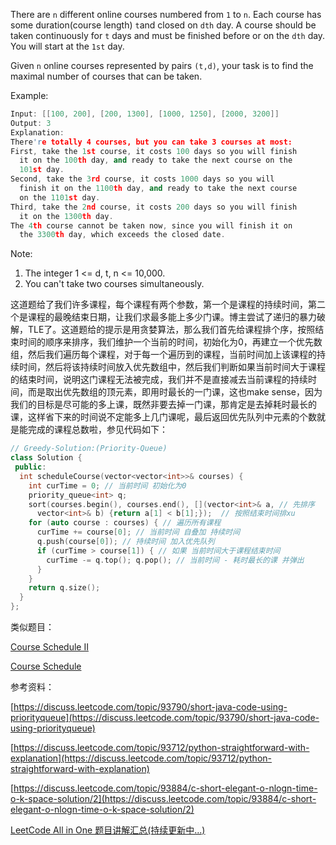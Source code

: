There are `n` different online courses numbered from `1` to `n`. Each course has some duration(course length) `t`and closed on `dth` day. A course should be taken continuously for `t` days and must be finished before or on the `dth` day. You will start at the `1st` day.

Given `n` online courses represented by pairs `(t,d)`, your task is to find the maximal number of courses that can be taken.

Example:

```cpp
Input: [[100, 200], [200, 1300], [1000, 1250], [2000, 3200]]
Output: 3
Explanation: 
There're totally 4 courses, but you can take 3 courses at most:
First, take the 1st course, it costs 100 days so you will finish
  it on the 100th day, and ready to take the next course on the
  101st day.
Second, take the 3rd course, it costs 1000 days so you will
  finish it on the 1100th day, and ready to take the next course
  on the 1101st day. 
Third, take the 2nd course, it costs 200 days so you will finish
  it on the 1300th day. 
The 4th course cannot be taken now, since you will finish it on
  the 3300th day, which exceeds the closed date.
```

Note:

1. The integer 1 \<= d, t, n \<= 10,000.
1. You can't take two courses simultaneously.

这道题给了我们许多课程，每个课程有两个参数，第一个是课程的持续时间，第二个是课程的最晚结束日期，让我们求最多能上多少门课。博主尝试了递归的暴力破解，TLE了。这道题给的提示是用贪婪算法，那么我们首先给课程排个序，按照结束时间的顺序来排序，我们维护一个当前的时间，初始化为0，再建立一个优先数组，然后我们遍历每个课程，对于每一个遍历到的课程，当前时间加上该课程的持续时间，然后将该持续时间放入优先数组中，然后我们判断如果当前时间大于课程的结束时间，说明这门课程无法被完成，我们并不是直接减去当前课程的持续时间，而是取出优先数组的顶元素，即用时最长的一门课，这也make sense，因为我们的目标是尽可能的多上课，既然非要去掉一门课，那肯定是去掉耗时最长的课，这样省下来的时间说不定能多上几门课呢，最后返回优先队列中元素的个数就是能完成的课程总数啦，参见代码如下：

```cpp
// Greedy-Solution:(Priority-Queue)
class Solution {
 public:
  int scheduleCourse(vector<vector<int>>& courses) {
    int curTime = 0; // 当前时间 初始化为0
    priority_queue<int> q;
    sort(courses.begin(), courses.end(), [](vector<int>& a, // 先排序
      vector<int>& b) {return a[1] < b[1];});  // 按照结束时间排xu
    for (auto course : courses) { // 遍历所有课程
      curTime += course[0]; // 当前时间 自叠加 持续时间
      q.push(course[0]); // 持续时间 加入优先队列
      if (curTime > course[1]) { // 如果 当前时间大于课程结束时间
        curTime -= q.top(); q.pop(); // 当前时间 - 耗时最长的课 并弹出
      }
    }
    return q.size();
  }
};
```

类似题目：

[Course Schedule II](http://www.cnblogs.com/grandyang/p/4504793.html)

[Course Schedule](http://www.cnblogs.com/grandyang/p/4484571.html)

参考资料：

[https://discuss.leetcode.com/topic/93790/short-java-code-using-priorityqueue](https://discuss.leetcode.com/topic/93790/short-java-code-using-priorityqueue)

[https://discuss.leetcode.com/topic/93712/python-straightforward-with-explanation](https://discuss.leetcode.com/topic/93712/python-straightforward-with-explanation)

[https://discuss.leetcode.com/topic/93884/c-short-elegant-o-nlogn-time-o-k-space-solution/2](https://discuss.leetcode.com/topic/93884/c-short-elegant-o-nlogn-time-o-k-space-solution/2)

[LeetCode All in One 题目讲解汇总(持续更新中...)](http://www.cnblogs.com/grandyang/p/4606334.html)
